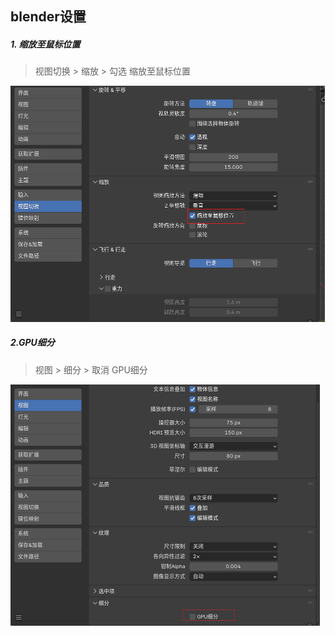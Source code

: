 ## blender设置

##### 1. 缩放至鼠标位置

> 视图切换 > 缩放 > 勾选 缩放至鼠标位置

<img src="../../assets/image-20241228191945482.png" alt="image-20241228191945482" style="zoom:50%;" />

##### 2.GPU细分

> 视图 > 细分 > 取消 GPU细分

<img src="../../assets/image-20241228210403196.png" alt="image-20241228210403196" style="zoom:50%;" />